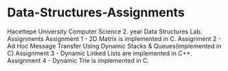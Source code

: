 # Data-Structures-Assignments
Hacettepe University Computer Science 2. year Data Structures Lab. Assignments
Assignment 1 - 2D Matrix is implemented in C.
Assignment 2 - Ad Hoc Message Transfer Using Dynamic Stacks & Queues(implemented in C)
Assignment 3 - Dynamic Linked Lists are implemented in C++.
Assignment 4 - Dynamic Trie is implemented in C.
